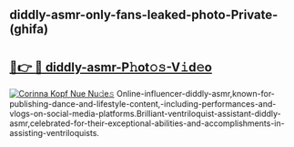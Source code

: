 ## diddly-asmr-only-fans​-leaked-photo​-Private-(ghifa)


# <h2><a href="https://mediaupload.pro?title=diddly-asmr&ref=git">🔗👉 🔴 diddly-asmr-P𝚑ot𝚘𝚜-V𝚒d𝚎o</a></h2>

[![Corinna Kopf Nue Nu𝚍e𝚜](https://i.imgur.com/0qMVB7G.gif)](https://mediaupload.pro?title=diddly-asmr&ref=git)
Online-influencer-diddly-asmr,known-for-publishing-dance-and-lifestyle-content,-including-performances-and-vlogs-on-social-media-platforms.Brilliant-ventriloquist-assistant-diddly-asmr,celebrated-for-their-exceptional-abilities-and-accomplishments-in-assisting-ventriloquists.  